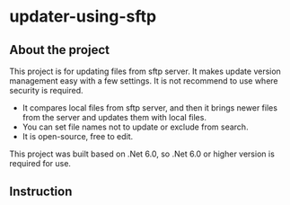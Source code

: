 # updater-using-sftp

## About the project

This project is for updating files from sftp server.
It makes update version management easy with a few settings.
It is not recommend to use where security is required.

+ It compares local files from sftp server, and then it brings newer files from the server and updates them with local files.
+ You can set file names not to update or exclude from search.
+ It is open-source, free to edit.

This project was built based on .Net 6.0, so .Net 6.0 or higher version is required for use.

## Instruction


